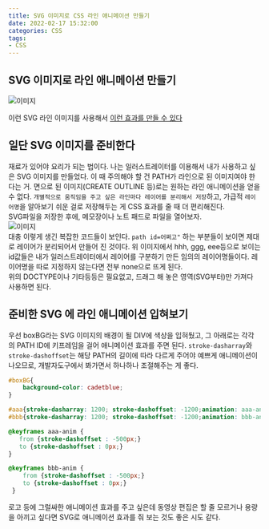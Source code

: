 ```yaml
---
title: SVG 이미지로 CSS 라인 애니메이션 만들기    
date: 2022-02-17 15:32:00
categories: CSS 
tags:
- CSS
---
```


## SVG 이미지로 라인 애니메이션 만들기      

![이미지](https://i.imgur.com/sXEmBGw.jpg)  


이런 SVG 라인 이미지를 사용해서 [이런 효과를 만들 수 있다](https://rustywhite404.github.io/release-shop/svg.html) 
<br/>

## 일단 SVG 이미지를 준비한다    
재료가 있어야 요리가 되는 법이다. 나는 일러스트레이터를 이용해서 내가 사용하고 싶은 SVG 이미지를 만들었다. 이 때 주의해야 할 건 PATH가 라인으로 된 이미지여야 한다는 거. 면으로 된 이미지(CREATE OUTLINE 등)로는 원하는 라인 애니메이션을 얻을 수 없다. `개별적으로 움직임을 주고 싶은 라인마다 레이어를 분리해서 저장`하고, 가급적 `레이어명`을 알아보기 쉬운 걸로 저장해두는 게 CSS 효과를 줄 때 더 편리해진다.   
SVG파일을 저장한 후에, 메모장이나 노트 패드로 파일을 열어보자. 
<br />
![이미지](https://i.imgur.com/ToSL8T7.png)  
대충 이렇게 생긴 복잡한 코드들이 보인다. `path id=어쩌고"` 하는 부분들이 보이면 제대로 레이어가 분리되어서 만들어 진 것이다. 위 이미지에서 hhh, ggg, eee등으로 보이는 id값들은 내가 일러스트레이터에서 레이어를 구분하기 만든 임의의 레이어명들이다. 레이어명을 따로 지정하지 않는다면 전부 none으로 뜨게 된다.  
위의 DOCTYPE이나 기타등등은 필요없고, 드래그 해 놓은 영역(SVG부터)만 가져다 사용하면 된다.  

## 준비한 SVG 에 라인 애니메이션 입혀보기   

우선 boxBG라는 SVG 이미지의 배경이 될 DIV에 색상을 입혀뒀고, 그 아래로는 각각의 PATH ID에 키프레임을 걸어 애니메이션 효과를 주면 된다. `stroke-dasharray`와 `stroke-dashoffset`는 해당 PATH의 길이에 따라 다르게 주어야 예쁘게 애니메이션이 나오므로, 개발자도구에서 봐가면서 하나하나 조절해주는 게 좋다. 

```css  
#boxBG{
    background-color: cadetblue;
}

#aaa{stroke-dasharray: 1200; stroke-dashoffset: -1200;animation: aaa-anim 2s linear .0s forwards;}
#bbb{stroke-dasharray: 1200; stroke-dashoffset: -1200;animation: bbb-anim 2s linear .0s forwards;}

@keyframes aaa-anim {
   from {stroke-dashoffset : -500px;}
   to {stroke-dashoffset : 0px;}
}

@keyframes bbb-anim {
    from {stroke-dashoffset : -500px;}
    to {stroke-dashoffset : 0px;}
 }

```  
로고 등에 그럴싸한 애니메이션 효과를 주고 싶은데 동영상 편집은 할 줄 모르거나 용량을 아끼고 싶다면 SVG로 애니메이션 효과를 줘 보는 것도 좋은 시도 같다. 